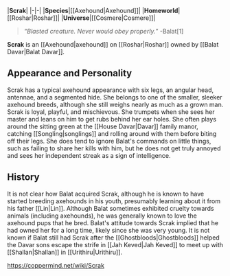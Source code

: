 |**Scrak**|
|-|-|
|**Species**|[[Axehound\|Axehound]]|
|**Homeworld**|[[Roshar\|Roshar]]|
|**Universe**|[[Cosmere\|Cosmere]]|

>“*Blasted creature. Never would obey properly.*”
\-Balat[1]


**Scrak** is an [[Axehound\|axehound]] on [[Roshar\|Roshar]] owned by [[Balat Davar\|Balat Davar]].

## Appearance and Personality
Scrak has a typical axehound appearance with six legs, an angular head, antennae, and a segmented hide. She belongs to one of the smaller, sleeker axehound breeds, although she still weighs nearly as much as a grown man.
Scrak is loyal, playful, and mischievous. She trumpets when she sees her master and leans on him to get rubs behind her ear holes. She often plays around the sitting green at the [[House Davar\|Davar]] family manor, catching [[Songling\|songlings]] and rolling around with them before biting off their legs. She does tend to ignore Balat's commands on little things, such as failing to share her kills with him, but he does not get truly annoyed and sees her independent streak as a sign of intelligence.

## History
It is not clear how Balat acquired Scrak, although he is known to have started breeding axehounds in his youth, presumably learning about it from his father [[Lin\|Lin]]. Although Balat sometimes exhibited cruelty towards animals (including axehounds), he was generally known to love the axehound pups that he bred. Balat's attitude towards Scrak implied that he had owned her for a long time, likely since she was very young.
It is not known if Balat still had Scrak after the [[Ghostbloods\|Ghostbloods]] helped the Davar sons escape the strife in [[Jah Keved\|Jah Keved]] to meet up with [[Shallan\|Shallan]] in [[Urithiru\|Urithiru]].



https://coppermind.net/wiki/Scrak